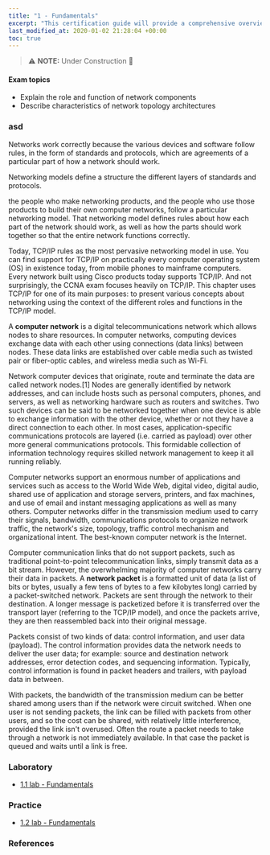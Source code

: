 ```yaml
---
title: "1 - Fundamentals"
excerpt: "This certification guide will provide a comprehensive overview for Implementing and Administering Cisco Networking Technologies, covering the 200-301 exam topics."
last_modified_at: 2020-01-02 21:28:04 +00:00
toc: true
---
```


> :warning: **NOTE:**  Under Construction :construction:

#### Exam topics
* Explain the role and function of network components
* Describe characteristics of network topology architectures

### asd


Networks work correctly because the various devices and software follow rules, in the form of standards and protocols, which are agreements of a particular part of how a network should work.

Networking models define a structure the different layers of standards and protocols.

the people who make networking products, and the people who use those products to build their own computer networks, follow a particular networking model. That networking model defines rules about how each part of the network should work, as well as how the parts should work together so that the entire network functions correctly.

Today, TCP/IP rules as the most pervasive networking model in use. You can find support for TCP/IP on practically every computer operating system (OS) in existence today, from mobile phones to mainframe computers. Every network built using Cisco products today supports TCP/IP. And not surprisingly, the CCNA exam focuses heavily on TCP/IP. This chapter uses TCP/IP for one of its main purposes: to present various concepts about networking using the context of the different roles and functions in the TCP/IP model.





A **computer network** is a digital telecommunications network which allows nodes to share resources. In computer networks, computing devices exchange data with each other using connections (data links) between nodes. These data links are established over cable media such as twisted pair or fiber-optic cables, and wireless media such as Wi-Fi.

Network computer devices that originate, route and terminate the data are called network nodes.[1] Nodes are generally identified by network addresses, and can include hosts such as personal computers, phones, and servers, as well as networking hardware such as routers and switches. Two such devices can be said to be networked together when one device is able to exchange information with the other device, whether or not they have a direct connection to each other. In most cases, application-specific communications protocols are layered (i.e. carried as payload) over other more general communications protocols. This formidable collection of information technology requires skilled network management to keep it all running reliably.

Computer networks support an enormous number of applications and services such as access to the World Wide Web, digital video, digital audio, shared use of application and storage servers, printers, and fax machines, and use of email and instant messaging applications as well as many others. Computer networks differ in the transmission medium used to carry their signals, bandwidth, communications protocols to organize network traffic, the network's size, topology, traffic control mechanism and organizational intent. The best-known computer network is the Internet.



Computer communication links that do not support packets, such as traditional point-to-point telecommunication links, simply transmit data as a bit stream. However, the overwhelming majority of computer networks carry their data in packets. A **network packet** is a formatted unit of data (a list of bits or bytes, usually a few tens of bytes to a few kilobytes long) carried by a packet-switched network. Packets are sent through the network to their destination. A longer message is packetized before it is transferred over the transport layer (referring to the TCP/IP model), and once the packets arrive, they are then reassembled back into their original message.

Packets consist of two kinds of data: control information, and user data (payload). The control information provides data the network needs to deliver the user data; for example: source and destination network addresses, error detection codes, and sequencing information. Typically, control information is found in packet headers and trailers, with payload data in between.

With packets, the bandwidth of the transmission medium can be better shared among users than if the network were circuit switched. When one user is not sending packets, the link can be filled with packets from other users, and so the cost can be shared, with relatively little interference, provided the link isn't overused. Often the route a packet needs to take through a network is not immediately available. In that case the packet is queued and waits until a link is free.


### Laboratory

* [1.1 lab - Fundamentals](/CCNA/01.01-fundamentals-lab/)

### Practice

* [1.2 lab - Fundamentals](/CCNA/01.02-fundamentals-ex/)

### References
[^1]:
